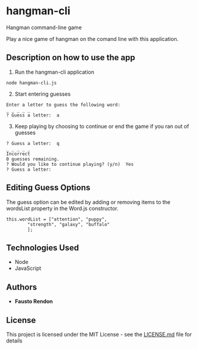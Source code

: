 # hangman-cli
Hangman command-line game

Play a nice game of hangman on the comand line with this application. 

## Description on how to use the app

1. Run the hangman-cli application

```
node hangman-cli.js 
```

2. Start entering guesses

```
Enter a letter to guess the following word:
_ _ _ _ _
? Guess a letter:  a
```

3. Keep playing by choosing to continue or end the game if you ran out of guesses

```
? Guess a letter:  q
_ _ _ _ _
Incorrect
0 guesses remaining.
? Would you like to continue playing? (y/n)  Yes
? Guess a letter: 
```

## Editing Guess Options

The guess option can be edited by adding or removing items to the wordsList property in the Word.js constructor.

```
this.wordList = ["attention", "puppy",
		"strength", "galaxy", "buffalo"
		];
```

## Technologies Used

- Node
- JavaScript

## Authors

* **Fausto Rendon** 

## License

This project is licensed under the MIT License - see the [LICENSE.md](LICENSE.md) file for details
